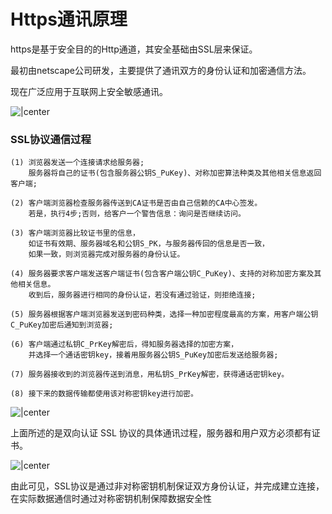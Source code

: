 # Https通讯原理

https是基于安全目的的Http通道，其安全基础由SSL层来保证。

最初由netscape公司研发，主要提供了通讯双方的身份认证和加密通信方法。

现在广泛应用于互联网上安全敏感通讯。

![|center](../master/src/https-1.png)


### SSL协议通信过程

```
(1) 浏览器发送一个连接请求给服务器;
    服务器将自己的证书(包含服务器公钥S_PuKey)、对称加密算法种类及其他相关信息返回客户端;

(2) 客户端浏览器检查服务器传送到CA证书是否由自己信赖的CA中心签发。
    若是，执行4步;否则，给客户一个警告信息：询问是否继续访问。

(3) 客户端浏览器比较证书里的信息，
    如证书有效期、服务器域名和公钥S_PK，与服务器传回的信息是否一致，
    如果一致，则浏览器完成对服务器的身份认证。

(4) 服务器要求客户端发送客户端证书(包含客户端公钥C_PuKey)、支持的对称加密方案及其他相关信息。
    收到后，服务器进行相同的身份认证，若没有通过验证，则拒绝连接;

(5) 服务器根据客户端浏览器发送到密码种类，选择一种加密程度最高的方案，用客户端公钥C_PuKey加密后通知到浏览器;

(6) 客户端通过私钥C_PrKey解密后，得知服务器选择的加密方案，
    并选择一个通话密钥key，接着用服务器公钥S_PuKey加密后发送给服务器;

(7) 服务器接收到的浏览器传送到消息，用私钥S_PrKey解密，获得通话密钥key。

(8) 接下来的数据传输都使用该对称密钥key进行加密。
```

![|center](../master/src/https-2.png)

上面所述的是双向认证 SSL 协议的具体通讯过程，服务器和用户双方必须都有证书。

![|center](../master/src/https-3.png)

由此可见，SSL协议是通过非对称密钥机制保证双方身份认证，并完成建立连接，在实际数据通信时通过对称密钥机制保障数据安全性